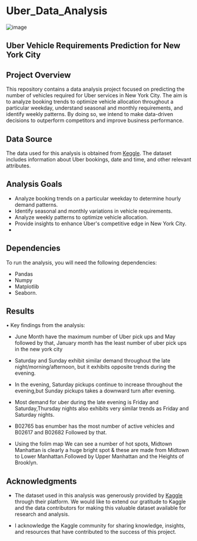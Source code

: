 # Uber_Data_Analysis


![image](https://www.ridester.com/wp-content/uploads/2018/07/long_distance_uber_2.webp)


## Uber Vehicle Requirements Prediction for New York City

## Project Overview
This repository contains a data analysis project focused on predicting the number of vehicles required for Uber services in New York City. The aim is to analyze booking trends to optimize vehicle allocation throughout a particular weekday, understand seasonal and monthly requirements, and identify weekly patterns. By doing so, we intend to make data-driven decisions to outperform competitors and improve business performance.

## Data Source
The data used for this analysis is obtained from [Keggle](https://www.kaggle.com/code/theoddwaffle/uber-data-analysis). The dataset includes information about Uber bookings, date and time, and other relevant attributes.

## Analysis Goals 
- Analyze booking trends on a particular weekday to determine hourly demand patterns.
- Identify seasonal and monthly variations in vehicle requirements.
- Analyze weekly patterns to optimize vehicle allocation.
- Provide insights to enhance Uber's competitive edge in New York City.
- 
## Dependencies
To run the analysis, you will need the following dependencies:
- Pandas
- Numpy
- Matplotlib
- Seaborn.

## Results

• Key findings from the analysis:

- June Month have the maximum number of Uber pick ups and May followed by that, January month has the least number of uber pick ups in the new york city

- Saturday and Sunday exhibit similar demand throughout the late night/morning/afternoon, but it exhibits opposite trends during the evening.

- In the evening, Saturday pickups continue to increase throughout the evening,but Sunday pickups takes a downward turn after evening.

- Most demand for uber during the late evening is Friday and Saturday,Thursday nights also exhibits very similar trends as Friday and Saturday nights.

-  B02765 bas enumber has the most number of active vehicles and B02617 and B02682 Followed by that.

-  Using the folim map We can see a number of hot spots, Midtown Manhattan is clearly a huge bright spot & these are made from Midtown to Lower Manhattan.Followed by Upper Manhattan and the Heights of Brooklyn.


## Acknowledgments

- The dataset used in this analysis was generously provided by [Kaggle](https://www.kaggle.com) through their platform. We would like to extend our gratitude to Kaggle and the data contributors for making this valuable dataset available for research and analysis.

- I acknowledge the Kaggle community for sharing knowledge, insights, and resources that have contributed to the success of this project.
